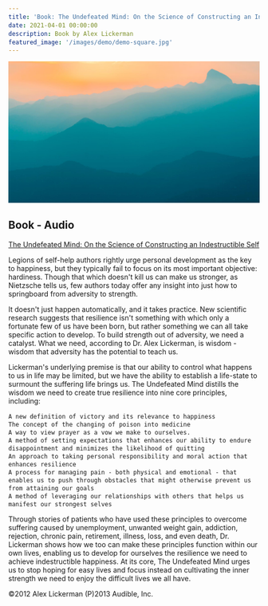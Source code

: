 ```yaml
---
title: 'Book: The Undefeated Mind: On the Science of Constructing an Indestructible Self'
date: 2021-04-01 00:00:00
description: Book by Alex Lickerman
featured_image: '/images/demo/demo-square.jpg'
---
```


![](/images/demo/demo-landscape.jpg)

## Book - Audio

[The Undefeated Mind: On the Science of Constructing an Indestructible Self](https://www.amazon.com/The-Undefeated-Mind-audiobook/dp/B00BMAJEC2/)

Legions of self-help authors rightly urge personal development as the key to happiness, but they typically fail to focus on its most important objective: hardiness. Though that which doesn't kill us can make us stronger, as Nietzsche tells us, few authors today offer any insight into just how to springboard from adversity to strength.

It doesn't just happen automatically, and it takes practice. New scientific research suggests that resilience isn't something with which only a fortunate few of us have been born, but rather something we can all take specific action to develop. To build strength out of adversity, we need a catalyst. What we need, according to Dr. Alex Lickerman, is wisdom - wisdom that adversity has the potential to teach us.

Lickerman's underlying premise is that our ability to control what happens to us in life may be limited, but we have the ability to establish a life-state to surmount the suffering life brings us. The Undefeated Mind distills the wisdom we need to create true resilience into nine core principles, including:

    A new definition of victory and its relevance to happiness
    The concept of the changing of poison into medicine
    A way to view prayer as a vow we make to ourselves.
    A method of setting expectations that enhances our ability to endure disappointment and minimizes the likelihood of quitting
    An approach to taking personal responsibility and moral action that enhances resilience
    A process for managing pain - both physical and emotional - that enables us to push through obstacles that might otherwise prevent us from attaining our goals
    A method of leveraging our relationships with others that helps us manifest our strongest selves

Through stories of patients who have used these principles to overcome suffering caused by unemployment, unwanted weight gain, addiction, rejection, chronic pain, retirement, illness, loss, and even death, Dr. Lickerman shows how we too can make these principles function within our own lives, enabling us to develop for ourselves the resilience we need to achieve indestructible happiness. At its core, The Undefeated Mind urges us to stop hoping for easy lives and focus instead on cultivating the inner strength we need to enjoy the difficult lives we all have.

©2012 Alex Lickerman (P)2013 Audible, Inc.

